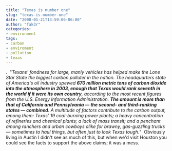 ```yaml
---
title: "Texas is number one"
slug: "texas-is-number-one"
date: "2008-01-21T14:59:06-06:00"
author: "fak3r"
categories:
- environment
tags:
- carbon
- enviroment
- pollution
- texas
---
```


.  "_Texans' fondness for large, manly vehicles has helped make the Lone Star State the biggest carbon polluter in the nation. The headquarters state of America's oil industry spewed **670 million metric tons of carbon dioxide into the atmosphere in 2003, enough that Texas would rank seventh in the world if it were its own country**, according to the most recent figures from the U.S. Energy Information Administration. **The amount is more than that of California and Pennsylvania — the second- and third-ranking states — combined**. A multitude of factors contribute to the carbon output, among them: Texas' 19 coal-burning power plants; a heavy concentration of refineries and chemical plants; a lack of mass transit; and a penchant among ranchers and urban cowboys alike for brawny, gas-guzzling trucks — sometimes to haul things, but often just to look Texas tough._"  Obviously living in Austin I didn't see as much of this, but when we'd visit Houston you could see the facts to support the above claims; it was a mess.
